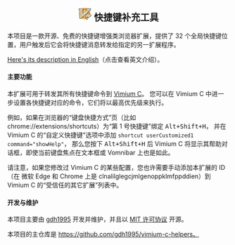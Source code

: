 <h2 align="center"><a name="readme"></a>
  <img src="icon128.png" width="32" height="32" alt="图标" />
  快捷键补充工具
</h2>

本项目是一款开源、免费的快捷键增强类浏览器扩展，提供了 32 个全局快捷键位置，用户触发后它会将快捷键消息转发给指定的另一扩展程序。

[Here's its description in English](README.md)（点击查看英文介绍）。

#### 主要功能

本扩展可用于转发其所有快捷键命令到 [Vimium C](https://github.com/gdh1995/vimium-c)。
您可以在 Vimium C 中进一步设置各快捷键对应的命令，它们将以最高优先级来执行。

例如，如果在浏览器的“键盘快捷方式”页（比如 chrome://extensions/shortcuts）为“第 1 号快捷键”绑定 <kbd>Alt+Shift+H</kbd>，
并在 Vimium C 的“自定义快捷键”选项中添加 `shortcut userCustomized1 command="showHelp"`，
那么您按下 <kbd>Alt+Shift+H</kbd> 后 Vimium C 将显示其帮助对话框，即使当前键盘焦点在文本框或 Vomnibar 上也是如此。

请注意，如果您修改过 Vimium C 的某些配置，您也许需要手动添加本扩展的 ID（在 微软 Edge 和 Chrome 上是
clnalilglegcjmlgenoppklmfppddien）到 Vimium C 的“受信任的其它扩展”列表中。

#### 开发与维护

本项目主要由 [gdh1995](https://github.com/gdh1995) 开发并维护，并且以 [MIT 许可协议](LICENSE.txt) 开源。

本项目的主仓库是 https://github.com/gdh1995/vimium-c-helpers。
